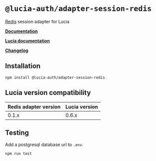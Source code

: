 # `@lucia-auth/adapter-session-redis`

[Redis](https://redis.io) session adapter for Lucia

**[Documentation](https://lucia-auth.vercel.app/learn/adapters/redis)**

**[Lucia documentation](https://lucia-auth.vercel.app)**

**[Changelog](https://github.com/pilcrowOnPaper/lucia-auth/blob/main/packages/session-adapter-redis/CHANGELOG.md)**

## Installation

```
npm install @lucia-auth/adapter-session-redis
```

## Lucia version compatibility

| Redis adapter version | Lucia version |
| --------------------- | ------------- |
| 0.1.x                 | 0.6.x         |

## Testing

Add a postgresql database url to `.env`.

```
npm run test
```
